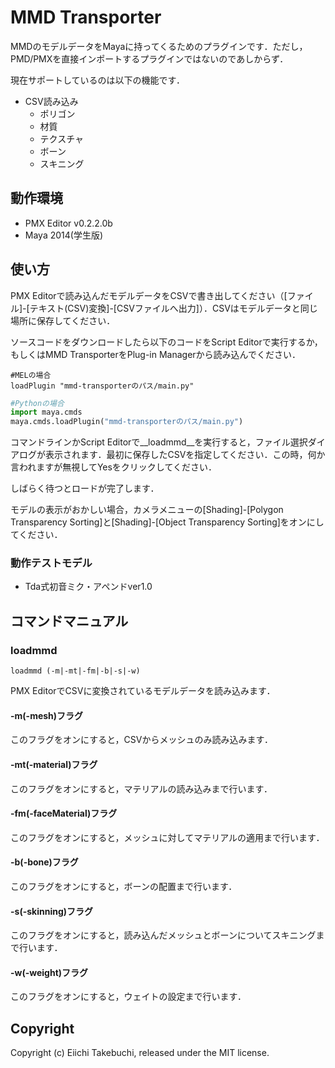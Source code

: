 # MMD Transporter

MMDのモデルデータをMayaに持ってくるためのプラグインです．ただし，PMD/PMXを直接インポートするプラグインではないのであしからず．

現在サポートしているのは以下の機能です．

* CSV読み込み
  * ポリゴン
  * 材質
  * テクスチャ
  * ボーン
  * スキニング

## 動作環境
* PMX Editor v0.2.2.0b
* Maya 2014(学生版)

## 使い方
PMX Editorで読み込んだモデルデータをCSVで書き出してください（[ファイル]-[テキスト(CSV)変換]-[CSVファイルへ出力]）．CSVはモデルデータと同じ場所に保存してください．

ソースコードをダウンロードしたら以下のコードをScript Editorで実行するか，
もしくはMMD TransporterをPlug-in Managerから読み込んでください．

```MEL:script.mel
#MELの場合
loadPlugin "mmd-transporterのパス/main.py"
```

```python:script.py
#Pythonの場合
import maya.cmds
maya.cmds.loadPlugin("mmd-transporterのパス/main.py")
```

コマンドラインかScript Editorで__loadmmd__を実行すると，ファイル選択ダイアログが表示されます．最初に保存したCSVを指定してください．この時，何か言われますが無視してYesをクリックしてください．

しばらく待つとロードが完了します．

モデルの表示がおかしい場合，カメラメニューの[Shading]-[Polygon Transparency Sorting]と[Shading]-[Object Transparency Sorting]をオンにしてください．

### 動作テストモデル
* Tda式初音ミク・アペンドver1.0


## コマンドマニュアル

### loadmmd

    loadmmd (-m|-mt|-fm|-b|-s|-w)

PMX EditorでCSVに変換されているモデルデータを読み込みます．

#### -m(-mesh)フラグ
このフラグをオンにすると，CSVからメッシュのみ読み込みます．

#### -mt(-material)フラグ
このフラグをオンにすると，マテリアルの読み込みまで行います．

#### -fm(-faceMaterial)フラグ
このフラグをオンにすると，メッシュに対してマテリアルの適用まで行います．

#### -b(-bone)フラグ
このフラグをオンにすると，ボーンの配置まで行います．

#### -s(-skinning)フラグ
このフラグをオンにすると，読み込んだメッシュとボーンについてスキニングまで行います．

#### -w(-weight)フラグ
このフラグをオンにすると，ウェイトの設定まで行います．


## Copyright
Copyright (c) Eiichi Takebuchi, released under the MIT license.